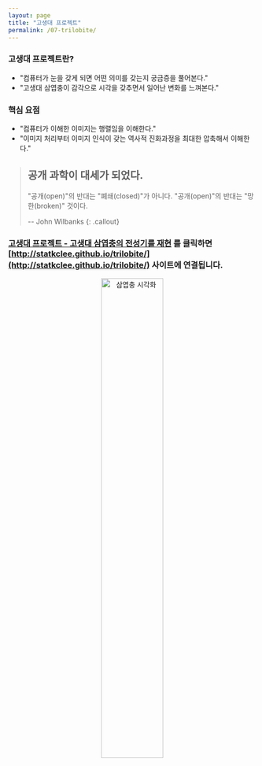 ```yaml
---
layout: page
title: "고생대 프로젝트"
permalink: /07-trilobite/
---
```


### 고생대 프로젝트란? 

- "컴퓨터가 눈을 갖게 되면 어떤 의미를 갖는지 궁금증을 풀어본다."
- "고생대 삼엽충이 감각으로 시각을 갖추면서 일어난 변화를 느껴본다."

### 핵심 요점

- "컴퓨터가 이해한 이미지는 행렬임을 이해한다."
- "이미지 처리부터 이미지 인식이 갖는 역사적 진화과정을 최대한 압축해서 이해한다."

> ## 공개 과학이 대세가 되었다.
>
> "공개(open)"의 반대는 "폐쇄(closed)"가 아니다. "공개(open)"의 반대는 "망한(broken)" 것이다.  
>
>  -- John Wilbanks 
{: .callout}


### [**고생대 프로젝트 - 고생대 삼엽충의 전성기를 재현**](http://statkclee.github.io/trilobite/) 를 클릭하면 [http://statkclee.github.io/trilobite/](http://statkclee.github.io/trilobite/) 사이트에 연결됩니다.

<div align="center">
    <img src="{{ site.root }}/fig/python-cv-toolchain.png" alt="삼엽충 시각화" width="50%">
</div>


